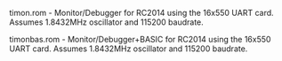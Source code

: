 timon.rom - Monitor/Debugger for RC2014 using the 16x550 UART card. Assumes 1.8432MHz oscillator and 115200 baudrate.
<p>
timonbas.rom - Monitor/Debugger+BASIC for RC2014 using the 16x550 UART card. Assumes 1.8432MHz oscillator and 115200 baudrate.
<p>
